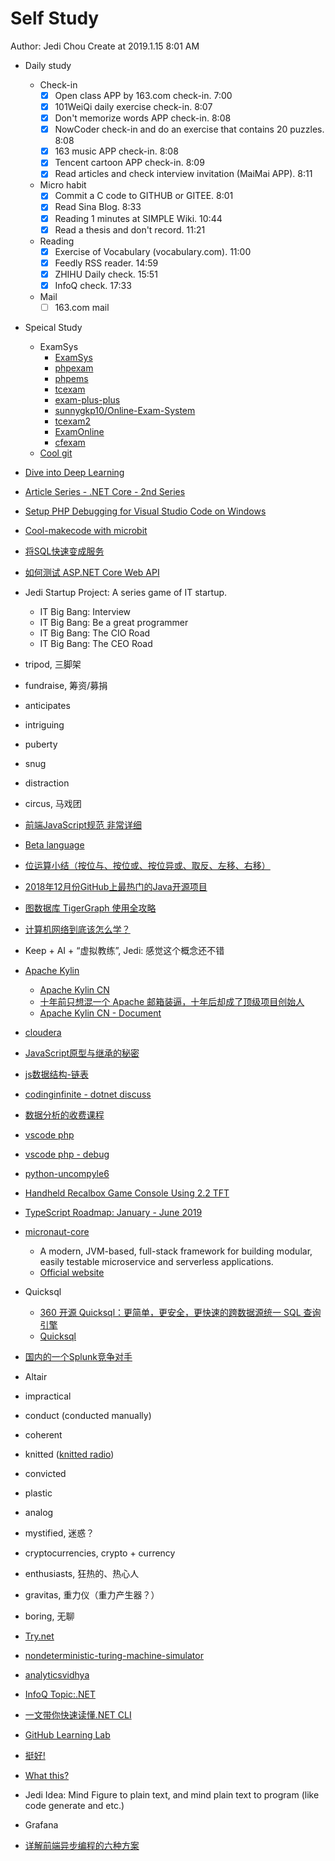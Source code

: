 # Self Study

Author: Jedi Chou
Create at 2019.1.15 8:01 AM

* Daily study
  * Check-in
    -[x] Open class APP by 163.com check-in. 7:00
    -[x] 101WeiQi daily exercise check-in. 8:07
    -[x] Don't memorize words APP check-in. 8:08
    -[x] NowCoder check-in and do an exercise that contains 20 puzzles. 8:08
    -[x] 163 music APP check-in. 8:08
    -[x] Tencent cartoon APP check-in. 8:09
    -[x] Read articles and check interview invitation (MaiMai APP). 8:11

  * Micro habit
    -[x] Commit a C code to GITHUB or GITEE. 8:01
    -[x] Read Sina Blog. 8:33
    -[x] Reading 1 minutes at SIMPLE Wiki. 10:44
    -[x] Read a thesis and don't record. 11:21

  * Reading
    -[x] Exercise of Vocabulary (vocabulary.com). 11:00
    -[x] Feedly RSS reader. 14:59
    -[x] ZHIHU Daily check. 15:51
    -[x] InfoQ check. 17:33

  * Mail
    -[ ] 163.com mail

* Speical Study
  * ExamSys
    * [ExamSys](https://github.com/lrx0014/ExamSys)
    * [phpexam](https://sourceforge.net/projects/phpexam/)
    * [phpems](https://github.com/phpems/phpems)
    * [tcexam](https://www.oschina.net/p/tcexam/)
    * [exam-plus-plus](https://www.oschina.net/p/exam-plus-plus)
    * [sunnygkp10/Online-Exam-System](https://github.com/sunnygkp10/Online-Exam-System-)
    * [tcexam2](https://tcexam.org/)
    * [ExamOnline](https://github.com/wepeng/ExamOnline)
    * [cfexam](https://github.com/cforth/cfexam)
  * [Cool git](https://learngitbranching.js.org/?demo)
* [Dive into Deep Learning](http://d2l.ai/chapter_introduction/index.html)
* [Article Series - .NET Core - 2nd Series](https://www.infoq.com/articles/dotnet-core-article-second-series)
* [Setup PHP Debugging for Visual Studio Code on Windows](https://weblogs.asp.net/dixin/setup-php-debugging-for-visual-studio-code-on-windows)
* [Cool-makecode with microbit](https://makecode.microbit.org/)
* [将SQL快速变成服务](https://github.com/alash3al/sqler)
* [如何测试 ASP.NET Core Web API](https://www.infoq.cn/article/4Z59Jy7ptKNERdv-o8Qp)

* Jedi Startup Project: A series game of IT startup.
  * IT Big Bang: Interview
  * IT Big Bang: Be a great programmer
  * IT Big Bang: The CIO Road
  * IT Big Bang: The CEO Road

* tripod, 三脚架
* fundraise, 筹资/募捐
* anticipates
* intriguing
* puberty
* snug
* distraction
* circus, 马戏团

* [前端JavaScript规范 非常详细](http://www.codeceo.com/article/javascript-guide.html)
* [Beta language](http://cs.au.dk/~beta/)
* [位运算小结（按位与、按位或、按位异或、取反、左移、右移）](http://blogread.cn/it/article/7327?f=wb_blogread)
* [2018年12月份GitHub上最热门的Java开源项目](https://www.itcodemonkey.com/article/12747.html)
* [图数据库 TigerGraph 使用全攻略](https://www.infoq.cn/article/6ZEYmQZvU*6pX7zKuKSw)
* [计算机网络到底该怎么学？](https://www.infoq.cn/article/7rVcJX4j4Nu7dgGhm_80)
* Keep + AI + “虚拟教练”, Jedi: 感觉这个概念还不错
* [Apache Kylin](http://kylin.apache.org/)
  * [Apache Kylin CN](http://kylin.apache.org/cn/)
  * [十年前只想混一个 Apache 邮箱装逼，十年后却成了顶级项目创始人](https://www.infoq.cn/article/VxFsN0wgf0I6Y-8kgFpD)
  * [Apache Kylin CN - Document](http://kylin.apache.org/cn/docs/)
* [cloudera](https://www.cloudera.com/)

* [JavaScript原型与继承的秘密](https://github.com/dreamapplehappy/blog/blob/master/2018/12/30/README.md)
* [js数据结构-链表](https://segmentfault.com/a/1190000017569816)
* [codinginfinite - dotnet discuss](https://codinginfinite.com/dotnet-framework-web-mobile-desktop-iot-cloud/)

* [数据分析的收费课程](https://time.geekbang.org/column/intro/147?utm_term=zeusU3VDN&utm_source=website&utm_medium=infoq&utm_content=textlink)
* [vscode php](https://blogs.msdn.microsoft.com/nicktrog/2016/02/11/configuring-visual-studio-code-for-php-development/)
* [vscode php - debug](https://marketplace.visualstudio.com/items?itemName=felixfbecker.php-debug)
* [python-uncompyle6](https://github.com/rocky/python-uncompyle6)
* [Handheld Recalbox Game Console Using 2.2 TFT](https://www.instructables.com/id/Handheld-Recalbox-Game-Console-Using-22-TFT/)

* [TypeScript Roadmap: January - June 2019](https://github.com/Microsoft/TypeScript/issues/29288)
* [micronaut-core](https://github.com/micronaut-projects/micronaut-core)
  * A modern, JVM-based, full-stack framework for building modular, easily testable microservice and serverless applications.
  * [Official website](http://micronaut.io/)

* Quicksql
  * [360 开源 Quicksql：更简单，更安全，更快速的跨数据源统一 SQL 查询引擎](https://www.infoq.cn/article/p5-9Mg1YdMesVC0tD8EP)
  * [Quicksql](https://github.com/Qihoo360/Quicksql)

* [国内的一个Splunk竞争对手](https://www.rizhiyi.com/)

* Altair
* impractical
* conduct (conducted manually)
* coherent
* knitted ([knitted radio](http://www.ireneposch.net/the-knitted-radio/))
* convicted
* plastic
* analog
* mystified, 迷惑？
* cryptocurrencies, crypto + currency
* enthusiasts, 狂热的、热心人
* gravitas, 重力仪（重力产生器？）
* boring, 无聊

* [Try.net](https://try.dot.net/)
* [nondeterministic-turing-machine-simulator](https://github.com/0novanta/nondeterministic-turing-machine-simulator)
* [analyticsvidhya](https://www.analyticsvidhya.com/)
* [InfoQ Topic:.NET](https://www.infoq.com/dotnet)
* [一文带你快速读懂.NET CLI](https://www.infoq.cn/article/6EcRA11e1mbzSbo_Xr7h)

* [GitHub Learning Lab](https://github.com/marketplace/github-learning-lab)
* [挺好!](https://www.cnblogs.com/Leo_wl/p/5049859.html)
* [What this?](https://kronuz.io/Xapiand/)
* Jedi Idea: Mind Figure to plain text, and mind plain text to program (like code generate and etc.)
* Grafana
* [详解前端异步编程的六种方案](https://www.infoq.cn/article/zwowtega7KjC4Ad-trp4)

